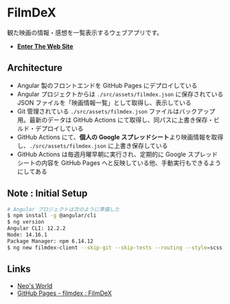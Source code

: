 # FilmDeX

観た映画の情報・感想を一覧表示するウェブアプリです。

- __[Enter The Web Site](https://neos21.github.io/filmdex/)__


## Architecture

- Angular 製のフロントエンドを GitHub Pages にデプロイしている
- Angular プロジェクトからは `./src/assets/filmdex.json` に保存されている JSON ファイルを「映画情報一覧」として取得し、表示している
- Git 管理されている `./src/assets/filmdex.json` ファイルはバックアップ用。最新のデータは GitHub Actions にて取得し、同パスに上書き保存・ビルド・デプロイしている
- GitHub Actions にて、**個人の Google スプレッドシート**より映画情報を取得し、`./src/assets/filmdex.json` に上書き保存している
- GitHub Actions は毎週月曜早朝に実行され、定期的に Google スプレッドシートの内容を GitHub Pages へと反映している他、手動実行もできるようにしてある


## Note : Initial Setup

```bash
# Angular プロジェクトは次のように準備した
$ npm install -g @angular/cli
$ ng version
Angular CLI: 12.2.2
Node: 14.16.1
Package Manager: npm 6.14.12
$ ng new filmdex-client --skip-git --skip-tests --routing --style=scss
```


## Links

- [Neo's World](https://neos21.net/)
- [GitHub Pages - filmdex : FilmDeX](https://neos21.github.io/filmdex)
